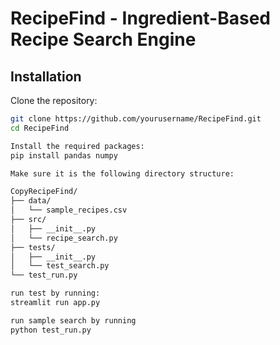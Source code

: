 
# RecipeFind - Ingredient-Based Recipe Search Engine



## Installation

 Clone the repository:
```bash
git clone https://github.com/yourusername/RecipeFind.git
cd RecipeFind

Install the required packages:
pip install pandas numpy

Make sure it is the following directory structure:

CopyRecipeFind/
├── data/
│   └── sample_recipes.csv
├── src/
│   ├── __init__.py
│   └── recipe_search.py
├── tests/
│   ├── __init__.py
│   └── test_search.py
└── test_run.py

run test by running: 
streamlit run app.py

run sample search by running
python test_run.py
